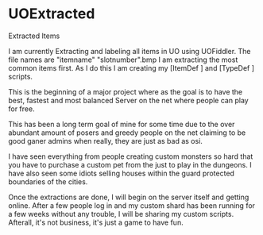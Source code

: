 # UOExtracted
Extracted Items

I am currently Extracting and labeling all items in UO using UOFiddler.
The file names are "itemname" "slotnumber".bmp
I am extracting the most common items first.
As I do this I am creating my [ItemDef ] and [TypeDef ] scripts.

This is the beginning of a major project where as the goal is to have the best, fastest and most balanced Server on the net where people can play for free.

This has been a long term goal of mine for some time due to the over abundant amount of posers and greedy people on the net claiming to be good ganer admins when really, they are just as bad as osi.

I have seen everything from people creating custom monsters so hard that you have to purchase a custom pet from the just to play in the dungeons. I have also seen some idiots selling houses within the guard protected boundaries of the cities.

Once the extractions are done, I will begin on the server itself and getting online.
After a few people log in and my custom shard has been running for a few weeks without any trouble, I will be sharing my custom scripts.
Afterall, it's not business, it's just a game to have fun.
